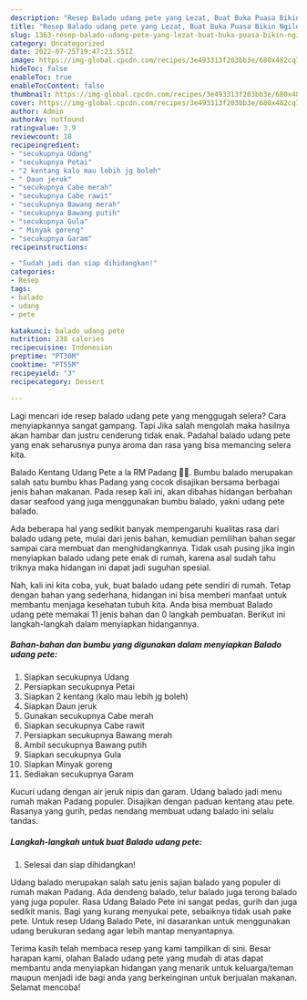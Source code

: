 ```yaml
---
description: "Resep Balado udang pete yang Lezat, Buat Buka Puasa Bikin Ngiler"
title: "Resep Balado udang pete yang Lezat, Buat Buka Puasa Bikin Ngiler"
slug: 1363-resep-balado-udang-pete-yang-lezat-buat-buka-puasa-bikin-ngiler
category: Uncategorized
date: 2022-07-25T19:47:23.551Z
image: https://img-global.cpcdn.com/recipes/3e493313f203bb3e/680x482cq70/balado-udang-pete-foto-resep-utama.jpg
hideToc: false
enableToc: true
enableTocContent: false
thumbnail: https://img-global.cpcdn.com/recipes/3e493313f203bb3e/680x482cq70/balado-udang-pete-foto-resep-utama.jpg
cover: https://img-global.cpcdn.com/recipes/3e493313f203bb3e/680x482cq70/balado-udang-pete-foto-resep-utama.jpg
author: Admin
authorAv: notfound
ratingvalue: 3.9
reviewcount: 18
recipeingredient:
- "secukupnya Udang"
- "secukupnya Petai"
- "2 kentang kalo mau lebih jg boleh"
- " Daun jeruk"
- "secukupnya Cabe merah"
- "secukupnya Cabe rawit"
- "secukupnya Bawang merah"
- "secukupnya Bawang putih"
- "secukupnya Gula"
- " Minyak goreng"
- "secukupnya Garam"
recipeinstructions:

- "Sudah jadi dan siap dihidangkan!"
categories:
- Resep
tags:
- balado
- udang
- pete

katakunci: balado udang pete 
nutrition: 238 calories
recipecuisine: Indonesian
preptime: "PT30M"
cooktime: "PT55M"
recipeyield: "3"
recipecategory: Dessert

---
```



Lagi mencari ide resep balado udang pete yang menggugah selera? Cara menyiapkannya sangat gampang. Tapi Jika salah mengolah maka hasilnya akan hambar dan justru cenderung tidak enak. Padahal balado udang pete yang enak seharusnya punya aroma dan rasa yang bisa memancing selera kita.


Balado Kentang Udang Pete a la RM Padang 👍🏼. Bumbu balado merupakan salah satu bumbu khas Padang yang cocok disajikan bersama berbagai jenis bahan makanan. Pada resep kali ini, akan dibahas hidangan berbahan dasar seafood yang juga menggunakan bumbu balado, yakni udang pete balado.

Ada beberapa hal yang sedikit banyak mempengaruhi kualitas rasa dari balado udang pete, mulai dari jenis bahan, kemudian pemilihan bahan segar sampai cara membuat dan menghidangkannya. Tidak usah pusing jika ingin menyiapkan balado udang pete enak di rumah, karena asal sudah tahu triknya maka hidangan ini dapat jadi suguhan spesial.


Nah, kali ini kita coba, yuk, buat balado udang pete sendiri di rumah. Tetap dengan bahan yang sederhana, hidangan ini bisa memberi manfaat untuk membantu menjaga kesehatan tubuh kita. Anda bisa membuat Balado udang pete memakai 11 jenis bahan dan 0 langkah pembuatan. Berikut ini langkah-langkah dalam menyiapkan hidangannya.

<!--inarticleads1-->

##### Bahan-bahan dan bumbu yang digunakan dalam menyiapkan Balado udang pete:

1. Siapkan secukupnya Udang
1. Persiapkan secukupnya Petai
1. Siapkan 2 kentang (kalo mau lebih jg boleh)
1. Siapkan  Daun jeruk
1. Gunakan secukupnya Cabe merah
1. Siapkan secukupnya Cabe rawit
1. Persiapkan secukupnya Bawang merah
1. Ambil secukupnya Bawang putih
1. Siapkan secukupnya Gula
1. Siapkan  Minyak goreng
1. Sediakan secukupnya Garam


Kucuri udang dengan air jeruk nipis dan garam. Udang balado jadi menu rumah makan Padang populer. Disajikan dengan paduan kentang atau pete. Rasanya yang gurih, pedas nendang membuat udang balado ini selalu tandas. 

<!--inarticleads2-->

##### Langkah-langkah untuk buat Balado udang pete:


1. Selesai dan siap dihidangkan!

Udang balado merupakan salah satu jenis sajian balado yang populer di rumah makan Padang. Ada dendeng balado, telur balado juga terong balado yang juga populer. Rasa Udang Balado Pete ini sangat pedas, gurih dan juga sedikit manis. Bagi yang kurang menyukai pete, sebaiknya tidak usah pake pete. Untuk resep Udang Balado Pete, ini dasarankan untuk menggunakan udang berukuran sedang agar lebih mantap menyantapnya. 

Terima kasih telah membaca resep yang kami tampilkan di sini. Besar harapan kami, olahan Balado udang pete yang mudah di atas dapat membantu anda menyiapkan hidangan yang menarik untuk keluarga/teman maupun menjadi ide bagi anda yang berkeinginan untuk berjualan makanan. Selamat mencoba!
